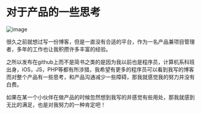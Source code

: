 # 对于产品的一些思考 #
![image](https://github.com/gytdove/langxdBlog/blob/master/Picture/2018/0723%20back.jpg?raw=true)

很久之前就想过写一份博客，但是一直没有合适的平台，作为一名产品兼项目管理者，多年的工作也让我积攒许多丰富的经验。

之所以发布在github上而不是简书之类的是因为我以前也是程序员，计算机系科班出身，iOS，JS，PHP等都有所涉猎，我希望有更多的程序员可以看到我写的博客而对整个产品有一些思考，和产品沟通减少一些障碍，那我就感觉我的努力并没有白费。

如果在某一个小伙伴在做产品的时候忽然想到我写的并感觉有些用处，那我就感到无比的满足，也是对我努力的一种肯定吧！